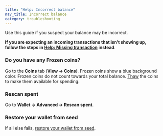 ```yaml
---
title: "Help: Incorrect balance"
nav_title: Incorrect balance
category: troubleshooting
---
```


Use this guide if you suspect your balance may be incorrect.

**If you are expecting an incoming transactions that isn't showing up, follow the steps in [Help: Missing transaction](missing-tx) instead**.

### Do you have any Frozen coins?

Go to the **Coins** tab (**View → Coins**). Frozen coins show a blue background color. Frozen coins do not count towards your total balance. [Thaw](freeze-thaw-output) the coins to make them available for spending.

### Rescan spent

Go to **Wallet → Advanced → Rescan spent**.

### Restore your wallet from seed

If all else fails, [restore your wallet from seed](restore-from-seed).
